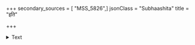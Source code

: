 +++
secondary_sources = [ "MSS_5826",]
jsonClass = "Subhaashita"
title = "इति"

+++

<details><summary>Text</summary>

इति राज्यकलत्रमित्रपुत्रान् गृहधामं च तृणाय मन्यमानः।  
गुरुसत्त्वरजस्तमः कलङ्कां प्रकृतिं हातुमगाद् वनं नरेन्द्रः॥
</details>
